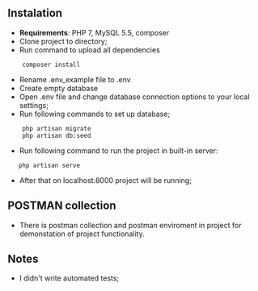 ## Instalation

- **Requirements**: PHP 7, MySQL 5.5, composer
- Clone project to directory;
- Run command to upload all dependencies 
```
    composer install
```
- Rename .env_example file to .env
- Create empty database
- Open .env file and change database connection options to your local settings;
- Run following commands to set up database;
```
    php artisan migrate
    php artisan db:seed
```
- Run following command to run the project in built-in server:
```
   php artisan serve
```
- After that on localhost:8000 project will be running;

## POSTMAN collection

- There is postman collection and postman enviroment in project for demonstation of project functionality.
 
## Notes
- I didn't write automated tests;
